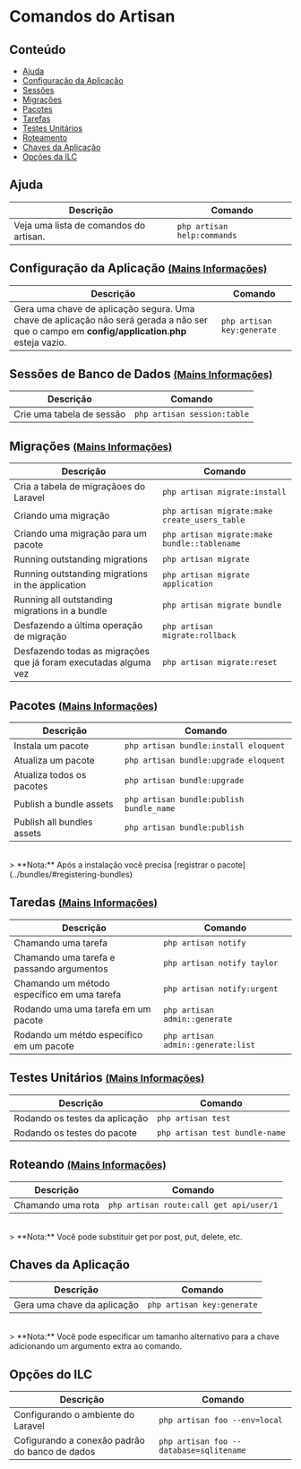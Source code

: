 # Comandos do Artisan

## Conteúdo

- [Ajuda](#help)
- [Configuração da Aplicação](#application-configuration)
- [Sessões](#sessions)
- [Migrações](#migrations)
- [Pacotes](#bundles)
- [Tarefas](#tasks)
- [Testes Unitários](#unit-tests)
- [Roteamento](#routing)
- [Chaves da Aplicação](#keys)
- [Opções da ILC](#cli-options)

<a name="help"></a>
## Ajuda

Descrição  | Comando
------------- | -------------
Veja uma lista de comandos do artisan. | `php artisan help:commands`

<a name="application-configuration"></a>
## Configuração da Aplicação <small>[(Mains Informações)](/docs/install#basic-configuration)</small>

Descrição  | Comando
------------- | -------------
Gera uma chave de aplicação segura. Uma chave de aplicação não será gerada a não ser que o campo em **config/application.php** esteja vazio. | `php artisan key:generate`

<a name="sessions"></a>
## Sessões de Banco de Dados <small>[(Mains Informações)](/docs/session/config#database)</small>

Descrição  | Comando
------------- | -------------
Crie uma tabela de sessão  | `php artisan session:table`

<a name="migrations"></a>
## Migrações <small>[(Mains Informações)](/docs/database/migrations)</small>

Descrição  | Comando
------------- | -------------
Cria a tabela de migraçãoes do Laravel  | `php artisan migrate:install`
Criando uma migração  | `php artisan migrate:make create_users_table`
Criando uma migração para um pacote  |  `php artisan migrate:make bundle::tablename`
Running outstanding migrations  |  `php artisan migrate`
Running outstanding migrations in the application |  `php artisan migrate application`
Running all outstanding migrations in a bundle  |  `php artisan migrate bundle`
Desfazendo a última operação de migração | `php artisan migrate:rollback`
Desfazendo todas as migrações que já foram executadas alguma vez  |  `php artisan migrate:reset`

<a name="bundles"></a>
## Pacotes <small>[(Mains Informações)](/docs/bundles)</small>

Descrição  | Comando
------------- | -------------
Instala um pacote  |  `php artisan bundle:install eloquent`
Atualiza um pacote  |  `php artisan bundle:upgrade eloquent`
Atualiza todos os pacotes | `php artisan bundle:upgrade`
Publish a bundle assets | `php artisan bundle:publish bundle_name`
Publish all bundles assets | `php artisan bundle:publish`

<br>
> **Nota:** Após a instalação você precisa [registrar o pacote](../bundles/#registering-bundles)

<a name="tasks"></a>
## Taredas <small>[(Mains Informações)](/docs/artisan/tasks)</small>

Descrição  | Comando
------------- | -------------
Chamando uma tarefa  |  `php artisan notify`
Chamando uma tarefa e passando argumentos  |  `php artisan notify taylor`
Chamando um método específico em uma tarefa  |  `php artisan notify:urgent`
Rodando uma uma tarefa em um pacote | `php artisan admin::generate`
Rodando um métdo específico em um pacote  |  `php artisan admin::generate:list`

<a name="unit-tests"></a>
## Testes Unitários <small>[(Mains Informações)](/docs/testing)</small>

Descrição  | Comando
------------- | -------------
Rodando os testes da aplicação  |  `php artisan test`
Rodando os testes do pacote  |  `php artisan test bundle-name`

<a name="routing"></a>
## Roteando <small>[(Mains Informações)](/docs/routing)</small>

Descrição  | Comando
------------- | -------------
Chamando uma rota  |  `php artisan route:call get api/user/1`

<br>
> **Nota:** Você pode substituir get por post, put, delete, etc. 

<a name="keys"></a>
## Chaves da Aplicação

Descrição  | Comando
------------- | -------------
Gera uma chave da aplicação  |  `php artisan key:generate`

<br>
> **Nota:** Você pode especificar um tamanho alternativo para a chave adicionando um argumento extra ao comando.

<a name="cli-options"></a>
## Opções do ILC

Descrição  | Comando
------------- | -------------
Configurando o ambiente do Laravel  |  `php artisan foo --env=local`
Cofigurando a conexão padrão do banco de dados  |  `php artisan foo --database=sqlitename`
